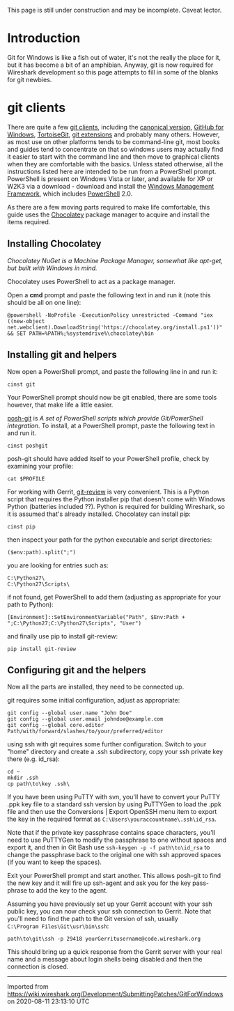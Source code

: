 This page is still under construction and may be incomplete. Caveat lector.

# Introduction

Git for Windows is like a fish out of water, it's not the really the place for it, but it has become a bit of an amphibian. Anyway, git is now required for Wireshark development so this page attempts to fill in some of the blanks for git newbies.

# git clients

There are quite a few [git clients](https://git.wiki.kernel.org/index.php/InterfacesFrontendsAndTools), including the [canonical version](http://git-scm.com/download/win), [GitHub for Windows](http://windows.github.com/), [TortoiseGit](http://code.google.com/p/tortoisegit/), [git extensions](http://sourceforge.net/projects/gitextensions/) and probably many others. However, as most use on other platforms tends to be command-line git, most books and guides tend to concentrate on that so windows users may actually find it easier to start with the command line and then move to graphical clients when they are comfortable with the basics. Unless stated otherwise, all the instructions listed here are intended to be run from a PowerShell prompt. PowerShell is present on Windows Vista or later, and available for XP or W2K3 via a download - download and install the [Windows Management Framework](http://support.microsoft.com/kb/968929), which includes [PowerShell](/PowerShell) 2.0.

As there are a few moving parts required to make life comfortable, this guide uses the [Chocolatey](http://chocolatey.org/) package manager to acquire and install the items required.

## Installing Chocolatey

*Chocolatey NuGet is a Machine Package Manager, somewhat like apt-get, but built with Windows in mind.*

Chocolatey uses PowerShell to act as a package manager.

Open a **<span class="u">cmd</span>** prompt and paste the following text in and run it (note this should be all on one line):

    @powershell -NoProfile -ExecutionPolicy unrestricted -Command "iex ((new-object net.webclient).DownloadString('https://chocolatey.org/install.ps1'))" && SET PATH=%PATH%;%systemdrive%\chocolatey\bin

## Installing git and helpers

Now open a PowerShell prompt, and paste the following line in and run it:

    cinst git

Your PowerShell prompt should now be git enabled, there are some tools however, that make life a little easier.

[posh-git](https://github.com/dahlbyk/posh-git) is *A set of PowerShell scripts which provide Git/PowerShell integration*. To install, at a PowerShell prompt, paste the following text in and run it.

    cinst poshgit

posh-git should have added itself to your PowerShell profile, check by examining your profile:

    cat $PROFILE

For working with Gerrit, [git-review](http://www.mediawiki.org/wiki/Gerrit/git-review) is very convenient. This is a Python script that requires the Python installer pip that doesn't come with Windows Python (batteries included ??). Python is required for building Wireshark, so it is assumed that's already installed. Chocolatey can install pip:

    cinst pip

then inspect your path for the python executable and script directories:

    ($env:path).split(";")

you are looking for entries such as:

    C:\Python27\
    C:\Python27\Scripts\

if not found, get PowerShell to add them (adjusting as appropriate for your path to Python):

    [Environment]::SetEnvironmentVariable("Path", $Env:Path + ";C:\Python27;C:\Python27\Scripts", "User")

and finally use pip to install git-review:

    pip install git-review

## Configuring git and the helpers

Now all the parts are installed, they need to be connected up.

git requires some initial configuration, adjust as appropriate:

    git config --global user.name "John Doe"
    git config --global user.email johndoe@example.com
    git config --global core.editor Path/with/forward/slashes/to/your/preferred/editor

using ssh with git requires some further configuration. Switch to your "home" directory and create a .ssh subdirectory, copy your ssh private key there (e.g. id\_rsa):

    cd ~
    mkdir .ssh
    cp path\to\key .ssh\

If you have been using PuTTY with svn, you'll have to convert your PuTTY .ppk key file to a standard ssh version by using PuTTYGen to load the .ppk file and then use the Conversions | Export OpenSSH menu item to export the key in the required format as `C:\Users\youraccountname\.ssh\id_rsa`.

Note that if the private key passphrase contains space characters, you'll need to use PuTTYGen to modify the passphrase to one without spaces and export it, and then in Git Bash use `ssh-keygen -p -f path\to\id_rsa` to change the passphrase back to the original one with ssh approved spaces (if you want to keep the spaces).

Exit your PowerShell prompt and start another. This allows posh-git to find the new key and it will fire up ssh-agent and ask you for the key pass-phrase to add the key to the agent.

Assuming you have previously set up your Gerrit account with your ssh public key, you can now check your ssh connection to Gerrit. Note that you'll need to find the path to the Git version of ssh, usually `C:\Program Files\Git\usr\bin\ssh`:

    path\to\git\ssh -p 29418 yourGerritusername@code.wireshark.org

This should bring up a quick response from the Gerrit server with your real name and a message about login shells being disabled and then the connection is closed.

---

Imported from https://wiki.wireshark.org/Development/SubmittingPatches/GitForWindows on 2020-08-11 23:13:10 UTC
